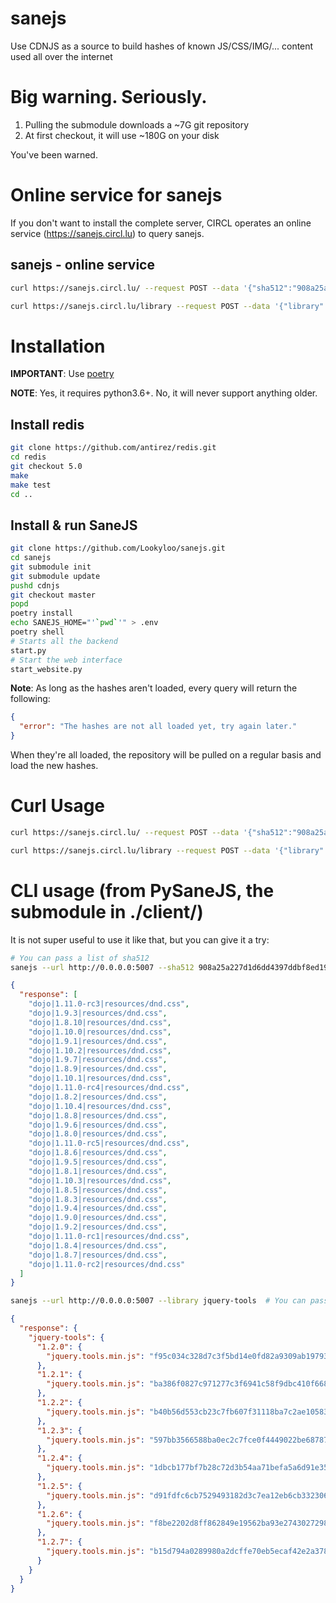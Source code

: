 # sanejs

Use CDNJS as a source to build hashes of known JS/CSS/IMG/... content used all over the internet

# Big warning. Seriously.

1. Pulling the submodule downloads a ~7G git repository
2. At first checkout, it will use ~180G on your disk

You've been warned.

# Online service for sanejs

If you don't want to install the complete server, CIRCL operates an online service (https://sanejs.circl.lu) to query sanejs.

## sanejs - online service

```bash
curl https://sanejs.circl.lu/ --request POST --data '{"sha512":"908a25a227d1d6dd4397ddbf8ed19d58d092edd11f7dfbe89385e1f340211aed0ef7777edae3d3c1824f410949b7b9373753b83a3178b0f656fb97424bb20bc2"}'
```

```bash
curl https://sanejs.circl.lu/library --request POST --data '{"library":"dojo"}'
```

# Installation

**IMPORTANT**: Use [poetry](https://github.com/python-poetry/poetry)

**NOTE**: Yes, it requires python3.6+. No, it will never support anything older.

## Install redis

```bash
git clone https://github.com/antirez/redis.git
cd redis
git checkout 5.0
make
make test
cd ..
```

## Install & run SaneJS

```bash
git clone https://github.com/Lookyloo/sanejs.git
cd sanejs
git submodule init
git submodule update
pushd cdnjs
git checkout master
popd
poetry install
echo SANEJS_HOME="'`pwd`'" > .env
poetry shell
# Starts all the backend
start.py
# Start the web interface
start_website.py
```

**Note**: As long as the hashes aren't loaded, every query will return the following:

```json
{
  "error": "The hashes are not all loaded yet, try again later."
}
```

When they're all loaded, the repository will be pulled on a regular basis and load the new hashes.

# Curl Usage

```bash
curl https://sanejs.circl.lu/ --request POST --data '{"sha512":"908a25a227d1d6dd4397ddbf8ed19d58d092edd11f7dfbe89385e1f340211aed0ef7777edae3d3c1824f410949b7b9373753b83a3178b0f656fb97424bb20bc2"}'
```

```bash
curl https://sanejs.circl.lu/library --request POST --data '{"library":"dojo"}'
```

# CLI usage (from PySaneJS, the submodule in ./client/)

It is not super useful to use it like that, but you can give it a try:

```bash
# You can pass a list of sha512
sanejs --url http://0.0.0.0:5007 --sha512 908a25a227d1d6dd4397ddbf8ed19d58d092edd11f7dfbe89385e1f340211aed0ef7777edae3d3c1824f410949b7b9373753b83a3178b0f656fb97424bb20bc2
```

```json
{
  "response": [
    "dojo|1.11.0-rc3|resources/dnd.css",
    "dojo|1.9.3|resources/dnd.css",
    "dojo|1.8.10|resources/dnd.css",
    "dojo|1.10.0|resources/dnd.css",
    "dojo|1.9.1|resources/dnd.css",
    "dojo|1.10.2|resources/dnd.css",
    "dojo|1.9.7|resources/dnd.css",
    "dojo|1.8.9|resources/dnd.css",
    "dojo|1.10.1|resources/dnd.css",
    "dojo|1.11.0-rc4|resources/dnd.css",
    "dojo|1.8.2|resources/dnd.css",
    "dojo|1.10.4|resources/dnd.css",
    "dojo|1.8.8|resources/dnd.css",
    "dojo|1.9.6|resources/dnd.css",
    "dojo|1.8.0|resources/dnd.css",
    "dojo|1.11.0-rc5|resources/dnd.css",
    "dojo|1.8.6|resources/dnd.css",
    "dojo|1.9.5|resources/dnd.css",
    "dojo|1.8.1|resources/dnd.css",
    "dojo|1.10.3|resources/dnd.css",
    "dojo|1.8.5|resources/dnd.css",
    "dojo|1.8.3|resources/dnd.css",
    "dojo|1.9.4|resources/dnd.css",
    "dojo|1.9.0|resources/dnd.css",
    "dojo|1.9.2|resources/dnd.css",
    "dojo|1.11.0-rc1|resources/dnd.css",
    "dojo|1.8.4|resources/dnd.css",
    "dojo|1.8.7|resources/dnd.css",
    "dojo|1.11.0-rc2|resources/dnd.css"
  ]
}
```


```bash
sanejs --url http://0.0.0.0:5007 --library jquery-tools  # You can pass a list of tools
```

```json
{
  "response": {
    "jquery-tools": {
      "1.2.0": {
        "jquery.tools.min.js": "f95c034c328d7c3f5bd14e0fd82a9309ab197931ff41120ca8d749036f5a773092dc0f357b190570754f5a17d7a42a71b932793a54b0ec812eef3730ddc93dc9"
      },
      "1.2.1": {
        "jquery.tools.min.js": "ba386f0827c971277c3f6941c58f9dbc410f668b272201127ee38377f57a8ec37c2cb415089cb12205c6ed2c339bf6f5a7d20c6259ae1f55337154257a398204"
      },
      "1.2.2": {
        "jquery.tools.min.js": "b40b56d553cb23c7fb607f31118ba7c2ae1058308795d5b0f6d42025c7aa3f9f2b5fbb3be4c8734cf6f8f2c3dd202aca79de14d7a54d448bbe34c8198b94fc96"
      },
      "1.2.3": {
        "jquery.tools.min.js": "597bb3566588ba0ec2c7fce0f4449022be687878d5c04113526503a0e77b79755c33a9ba1ad6ef8232a4a51b98b7a8b287caba7db699b4374a53370fb51f859d"
      },
      "1.2.4": {
        "jquery.tools.min.js": "1dbcb177bf7b28c72d3b54aa71befa5a6d91e35c1df702a1991c9df7e60aa3efcd59bbdb8fb0a61326c3ebfe046c809ea01030c3fd8de4b90668e2aee778d968"
      },
      "1.2.5": {
        "jquery.tools.min.js": "d91fdfc6cb7529493182d3c7ea12eb6cb3323060434bfd4c98c95c9f223fa97cff9a9254c5655b51818491d9de9f53ba3df1b5cbd1a20ed0dce683829b75db6a"
      },
      "1.2.6": {
        "jquery.tools.min.js": "f8be2202d8ff862849e19562ba93e2743027298d9fc908191ca48978458a7053c584c581f44f37b8a595ce9262fbda1b5bea83330dd3366fc2c44a172e286f96"
      },
      "1.2.7": {
        "jquery.tools.min.js": "b15d794a0289980a2dcffe70eb5ecaf42e2a3785a3dd8324f577fae7e8f381098fa9f8f048f6f0c1029d584d618ff5a30c6112a9baa1e1809f2ffb4781373e11"
      }
    }
  }
}
```
